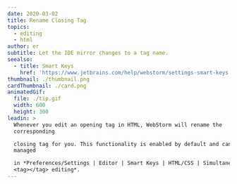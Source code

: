 ```yaml
---
date: 2020-03-02
title: Rename Closing Tag
topics:
  - editing
  - html
author: er
subtitle: Let the IDE mirror changes to a tag name.
seealso:
  - title: Smart Keys
    href: 'https://www.jetbrains.com/help/webstorm/settings-smart-keys.html'
thumbnail: ./thumbnail.png
cardThumbnail: ./card.png
animatedGif:
  file: ./tip.gif
  width: 600
  height: 300
leadin: >
  Whenever you edit an opening tag in HTML, WebStorm will rename the
  corresponding 

  closing tag for you. This functionality is enabled by default and can be
  managed 

  in *Preferences/Settings | Editor | Smart Keys | HTML/CSS | Simultaneous
  <tag></tag> editing*.
---
```


